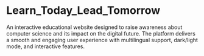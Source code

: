 # Learn_Today_Lead_Tomorrow
An interactive educational website designed to raise awareness about computer science and its impact on the digital future.   The platform delivers a smooth and engaging user experience with multilingual support, dark/light mode, and interactive features.
